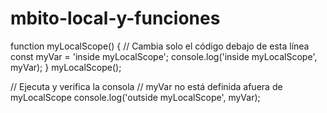 # mbito-local-y-funciones
function myLocalScope() {
  // Cambia solo el código debajo de esta línea
  const myVar = 'inside myLocalScope';
  console.log('inside myLocalScope', myVar);
}
myLocalScope();

// Ejecuta y verifica la consola
// myVar no está definida afuera de myLocalScope
console.log('outside myLocalScope', myVar);
